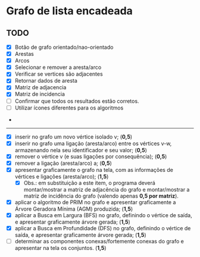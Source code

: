 # Grafo de lista encadeada

## TODO
- [x] Botão de grafo orientado/nao-orientado
- [x] Arestas
- [x] Arcos
- [x] Selecionar e remover a aresta/arco
- [x] Verificar se vertices são adjacentes
- [x] Retornar dados de aresta
- [x] Matriz de adjacencia
- [x] Matriz de incidencia
- [ ] Confirmar que todos os resultados estão corretos.
- [ ] Utilizar ícones diferentes para os algoritmos
- 
---

- [x] inserir no grafo um novo vértice isolado v; (**0,5**)
- [x] inserir no grafo uma ligação (aresta/arco) entre os vértices v-w, armazenando nela seu
identificador e seu valor; (**0,5**)
- [x] remover o vértice v (e suas ligações por consequência); (**0,5**)
- [x] remover a ligação (aresta/arco) a; (**0,5**)
- [x] apresentar graficamente o grafo na tela, com as informações de vértices e ligações
(aresta/arco); (**1,5**)
  - [x] Obs.: em substituição a este item, o programa deverá montar/mostrar a matriz de adjacência
  do grafo e montar/mostrar a matriz de incidência do grafo (valendo apenas **0,5 por matriz**).
- [x] aplicar o algoritmo de PRIM no grafo e apresentar graficamente a Árvore Geradora Mínima
(AGM) produzida; (**1,5**)
- [x] aplicar a Busca em Largura (BFS) no grafo, definindo o vértice de saída, e apresentar graficamente
árvore gerada; (**1,5**)
- [x] aplicar a Busca em Profundidade (DFS) no grafo, definindo o vértice de saída, e apresentar
graficamente árvore gerada; (**1,5**)
- [ ] determinar as componentes conexas/fortemente conexas do grafo e apresentar na tela os
conjuntos. (**1,5**)